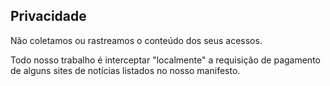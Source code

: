 ## Privacidade

Não coletamos ou rastreamos o conteúdo dos seus acessos.

Todo nosso trabalho é interceptar "localmente" a requisição de pagamento de alguns sites de notícias listados no nosso manifesto.
